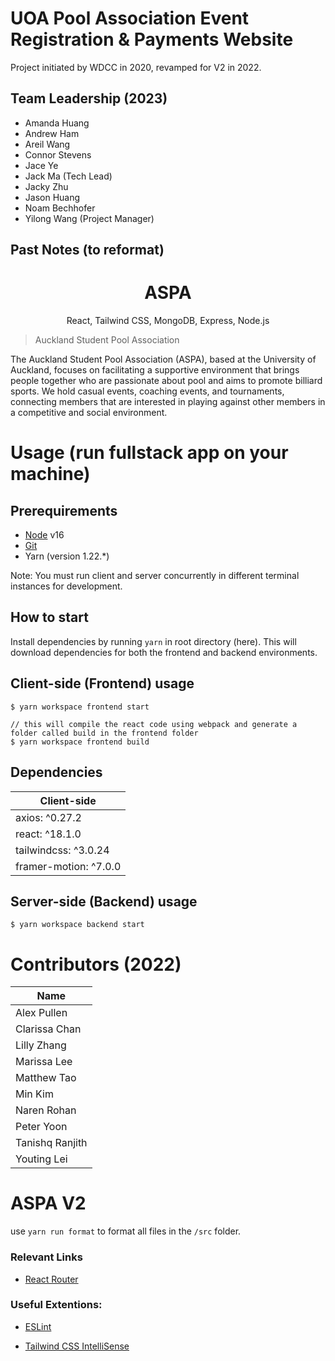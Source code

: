 # UOA Pool Association Event Registration & Payments Website
Project initiated by WDCC in 2020, revamped for V2 in 2022.

## Team Leadership (2023)

- Amanda Huang
- Andrew Ham
- Areil Wang
- Connor Stevens
- Jace Ye
- Jack Ma (Tech Lead)
- Jacky Zhu
- Jason Huang
- Noam Bechhofer
-  Yilong Wang (Project Manager)

## Past Notes (to reformat)

<h1 align="center">
ASPA 
</h1>
<p align="center">
React, Tailwind CSS, MongoDB, Express, Node.js

</p>



> Auckland Student Pool Association

The Auckland Student Pool Association (ASPA), based at the University of Auckland, focuses on facilitating a supportive environment that brings people together who are passionate about pool and aims to promote billiard sports. We hold casual events, coaching events, and tournaments, connecting members that are interested in playing against other members in a competitive and social environment.

# Usage (run fullstack app on your machine)

## Prerequirements

- [Node](https://nodejs.org/en/download/) v16
- [Git](https://git-scm.com/downloads)
- Yarn (version 1.22.*)


Note: You must run client and server concurrently in different terminal instances for development.

## How to start

Install dependencies by running `yarn` in root directory (here). This will download dependencies
for both the frontend and backend environments. 

## Client-side (Frontend) usage

```terminal
$ yarn workspace frontend start

// this will compile the react code using webpack and generate a folder called build in the frontend folder
$ yarn workspace frontend build 
```

## Dependencies

| Client-side                   | 
| ----------------------------- |
| axios: ^0.27.2              | 
| react: ^18.1.0              |
| tailwindcss: ^3.0.24     |
| framer-motion: ^7.0.0  |
   

## Server-side (Backend) usage

```terminal
$ yarn workspace backend start
```

# Contributors (2022)

| Name     |
| ---      |
| Alex Pullen     |
| Clarissa Chan |
| Lilly Zhang      |
| Marissa Lee   |
| Matthew Tao  |
| Min Kim   |
| Naren Rohan   |
| Peter Yoon   |
| Tanishq Ranjith   |
| Youting Lei  |


# ASPA V2

use `yarn run format` to format all files in the `/src` folder.

### Relevant Links

- [React Router](https://reactrouter.com/)

### Useful Extentions:

- [ESLint](https://marketplace.visualstudio.com/items?itemName=dbaeumer.vscode-eslint)

- [Tailwind CSS IntelliSense](https://marketplace.visualstudio.com/items?itemName=bradlc.vscode-tailwindcss)

